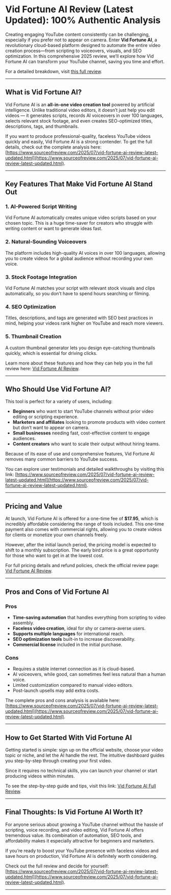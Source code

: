 # Vid Fortune AI Review (Latest Updated): 100% Authentic Analysis


Creating engaging YouTube content consistently can be challenging, especially if you prefer not to appear on camera. Enter **Vid Fortune AI**, a revolutionary cloud-based platform designed to automate the entire video creation process—from scripting to voiceovers, visuals, and SEO optimization. In this comprehensive 2025 review, we’ll explore how Vid Fortune AI can transform your YouTube channel, saving you time and effort.

For a detailed breakdown, visit [this full review](https://www.sourceofreview.com/2025/07/vid-fortune-ai-review-latest-updated.html).

---

## What is Vid Fortune AI?

Vid Fortune AI is an **all-in-one video creation tool** powered by artificial intelligence. Unlike traditional video editors, it doesn’t just help you edit videos — it generates scripts, records AI voiceovers in over 100 languages, selects relevant stock footage, and even creates SEO-optimized titles, descriptions, tags, and thumbnails.

If you want to produce professional-quality, faceless YouTube videos quickly and easily, Vid Fortune AI is a strong contender. To get the full details, check out the complete analysis here: [https://www.sourceofreview.com/2025/07/vid-fortune-ai-review-latest-updated.html](https://www.sourceofreview.com/2025/07/vid-fortune-ai-review-latest-updated.html).

---

## Key Features That Make Vid Fortune AI Stand Out

### 1. AI-Powered Script Writing

Vid Fortune AI automatically creates unique video scripts based on your chosen topic. This is a huge time-saver for creators who struggle with writing content or want to generate ideas fast.

### 2. Natural-Sounding Voiceovers

The platform includes high-quality AI voices in over 100 languages, allowing you to create videos for a global audience without recording your own voice.

### 3. Stock Footage Integration

Vid Fortune AI matches your script with relevant stock visuals and clips automatically, so you don’t have to spend hours searching or filming.

### 4. SEO Optimization

Titles, descriptions, and tags are generated with SEO best practices in mind, helping your videos rank higher on YouTube and reach more viewers.

### 5. Thumbnail Creation

A custom thumbnail generator lets you design eye-catching thumbnails quickly, which is essential for driving clicks.

Learn more about these features and how they can help you in the full review here: [Vid Fortune AI Review](https://www.sourceofreview.com/2025/07/vid-fortune-ai-review-latest-updated.html).

---

## Who Should Use Vid Fortune AI?

This tool is perfect for a variety of users, including:

* **Beginners** who want to start YouTube channels without prior video editing or scripting experience.
* **Marketers and affiliates** looking to promote products with video content but don’t want to appear on camera.
* **Small businesses** needing fast, cost-effective content to engage audiences.
* **Content creators** who want to scale their output without hiring teams.

Because of its ease of use and comprehensive features, Vid Fortune AI removes many common barriers to YouTube success.

You can explore user testimonials and detailed walkthroughs by visiting this link: [https://www.sourceofreview.com/2025/07/vid-fortune-ai-review-latest-updated.html](https://www.sourceofreview.com/2025/07/vid-fortune-ai-review-latest-updated.html).

---

## Pricing and Value

At launch, Vid Fortune AI is offered for a one-time fee of **\$17.95**, which is incredibly affordable considering the range of tools included. This one-time payment also comes with commercial rights, allowing you to create videos for clients or monetize your own channels freely.

However, after the initial launch period, the pricing model is expected to shift to a monthly subscription. The early bird price is a great opportunity for those who want to get in at the lowest cost.

For full pricing details and refund policies, check the official review page: [Vid Fortune AI Review](https://www.sourceofreview.com/2025/07/vid-fortune-ai-review-latest-updated.html).

---

## Pros and Cons of Vid Fortune AI

### Pros

* **Time-saving automation** that handles everything from scripting to video assembly.
* **Faceless video creation**, ideal for shy or camera-averse users.
* **Supports multiple languages** for international reach.
* **SEO optimization tools** built-in to increase discoverability.
* **Commercial license** included in the initial purchase.

### Cons

* Requires a stable internet connection as it is cloud-based.
* AI voiceovers, while good, can sometimes feel less natural than a human voice.
* Limited customization compared to manual video editors.
* Post-launch upsells may add extra costs.

The complete pros and cons analysis is available here: [https://www.sourceofreview.com/2025/07/vid-fortune-ai-review-latest-updated.html](https://www.sourceofreview.com/2025/07/vid-fortune-ai-review-latest-updated.html).

---

## How to Get Started With Vid Fortune AI

Getting started is simple: sign up on the official website, choose your video topic or niche, and let the AI handle the rest. The intuitive dashboard guides you step-by-step through creating your first video.

Since it requires no technical skills, you can launch your channel or start producing videos within minutes.

To see the step-by-step guide and tips, visit this link: [Vid Fortune AI Full Review](https://www.sourceofreview.com/2025/07/vid-fortune-ai-review-latest-updated.html).

---

## Final Thoughts: Is Vid Fortune AI Worth It?

For anyone serious about growing a YouTube channel without the hassle of scripting, voice recording, and video editing, Vid Fortune AI offers tremendous value. Its combination of automation, SEO tools, and affordability makes it especially attractive for beginners and marketers.

If you’re ready to boost your YouTube presence with faceless videos and save hours on production, Vid Fortune AI is definitely worth considering.

Check out the full review and decide for yourself: [https://www.sourceofreview.com/2025/07/vid-fortune-ai-review-latest-updated.html](https://www.sourceofreview.com/2025/07/vid-fortune-ai-review-latest-updated.html).

---


